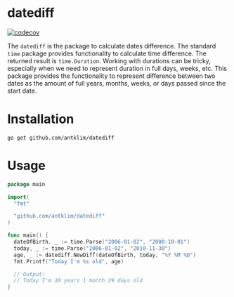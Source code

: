 # datediff

[![codecov](https://codecov.io/gh/antklim/datediff/branch/main/graph/badge.svg?token=WEV1D7P7WX)](https://codecov.io/gh/antklim/datediff)

The `datediff` is the package to calculate dates difference. The standard `time` package provides functionality to calculate time difference. The returned result is `time.Duration`. Working with durations can be tricky, especially when we need to represent duration in full days, weeks, etc. This package provides the functionality to represent difference between two dates as the amount of full years, months, weeks, or days passed since the start date.

# Installation
`go get github.com/antklim/datediff`

# Usage
```go
package main

import(
  "fmt"

  "github.com/antklim/datediff"
)

func main() {
  dateOfBirth, _ := time.Parse("2006-01-02", "2000-10-01")
  today, _ := time.Parse("2006-01-02", "2010-11-30")
  age, _ := datediff.NewDiff(dateOfBirth, today, "%Y %M %D")
  fmt.Printf("Today I'm %s old", age)

  // Output:
  // Today I'm 10 years 1 month 29 days old
}
```

